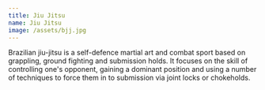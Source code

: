 ```yaml
---
title: Jiu Jitsu
name: Jiu Jitsu
image: /assets/bjj.jpg
---
```

Brazilian jiu-jitsu is a self-defence martial art and combat sport based on grappling, ground fighting and submission holds. It focuses on the skill of controlling one's opponent, gaining a dominant position and using a number of techniques to force them in to submission via joint locks or chokeholds.